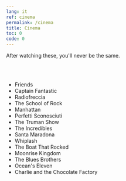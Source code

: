 ```yaml
---
lang: it
ref: cinema
permalink: /cinema
title: Cinema
toc: 0
code: 0
---
```

After watching these, you'll never be the same.

<br />
<br />

- Friends
- Captain Fantastic
- Radiofreccia
- The School of Rock
- Manhattan
- Perfetti Sconosciuti
- The Truman Show
- The Incredibles
- Santa Maradona
- Whiplash
- The Boat That Rocked
- Moonrise Kingdom
- The Blues Brothers
- Ocean's Eleven
- Charlie and the Chocolate Factory

